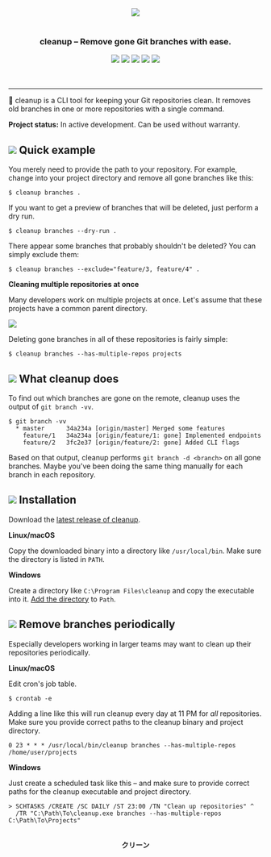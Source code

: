 <p align="center">
<br>
<br>
<img src="https://sternentstehung.de/cleanup.png">
<br>
<br>
</p>

<h3 align="center">cleanup &ndash; Remove gone Git branches with ease.</h3>

<p align="center">
<a href="https://circleci.com/gh/dominikbraun/cleanup"><img src="https://circleci.com/gh/dominikbraun/cleanup.svg?style=shield"></a>
<a href="https://goreportcard.com/report/github.com/dominikbraun/cleanup"><img src="https://goreportcard.com/badge/github.com/dominikbraun/cleanup"></a>
<a href="https://www.codefactor.io/repository/github/dominikbraun/cleanup"><img src="https://www.codefactor.io/repository/github/dominikbraun/cleanup/badge" /></a>
<a href="https://github.com/dominikbraun/cleanup/releases"><img src="https://img.shields.io/github/v/release/dominikbraun/cleanup?sort=semver"></a>
<a href="https://github.com/dominikbraun/cleanup/blob/master/LICENSE"><img src="https://img.shields.io/badge/license-Apache--2.0-brightgreen"></a>
<br>
<br>
<br>
</p>

---

:dizzy: cleanup is a CLI tool for keeping your Git repositories clean. It removes old branches in one or more repositories with a single command.

**Project status:** In active development. Can be used without warranty.

## <img src="https://sternentstehung.de/cleanup-dot.png"> Quick example

You merely need to provide the path to your repository. For example, change into your project directory and remove all gone branches like this:

````shell script
$ cleanup branches .
````

If you want to get a preview of branches that will be deleted, just perform a dry run.

````shell script
$ cleanup branches --dry-run .
````

There appear some branches that probably shouldn't be deleted? You can simply exclude them:

````shell script
$ cleanup branches --exclude="feature/3, feature/4" .
````

**Cleaning multiple repositories at once**

Many developers work on multiple projects at once. Let's assume that these projects have a common parent directory.

<img src="https://sternentstehung.de/example-projects.png">

Deleting gone branches in all of these repositories is fairly simple:

````shell script
$ cleanup branches --has-multiple-repos projects
````

## <img src="https://sternentstehung.de/cleanup-dot.png"> What cleanup does

To find out which branches are gone on the remote, cleanup uses the output of `git branch -vv`.

```shell script
$ git branch -vv
  * master		34a234a [origin/master] Merged some features
    feature/1	34a234a [origin/feature/1: gone] Implemented endpoints
    feature/2	3fc2e37 [origin/feature/2: gone] Added CLI flags
```

Based on that output, cleanup performs `git branch -d <branch>` on all gone branches. Maybe you've been doing the same thing manually for each branch in each repository.

## <img src="https://sternentstehung.de/cleanup-dot.png"> Installation

Download the [latest release of cleanup](https://github.com/dominikbraun/cleanup/releases).

**Linux/macOS**

Copy the downloaded binary into a directory like `/usr/local/bin`. Make sure the directory is listed in `PATH`.

**Windows**

Create a directory like `C:\Program Files\cleanup` and copy the executable into it. [Add the directory](https://www.computerhope.com/issues/ch000549.htm) to `Path`.

## <img src="https://sternentstehung.de/cleanup-dot.png"> Remove branches periodically

Especially developers working in larger teams may want to clean up their repositories periodically.

**Linux/macOS**

Edit cron's job table.

````shell script
$ crontab -e
````

Adding a line like this will run cleanup every day at 11 PM for _all_ repositories. Make sure you provide correct paths to the cleanup binary and project directory.

````shell script
0 23 * * * /usr/local/bin/cleanup branches --has-multiple-repos /home/user/projects
````

**Windows**

Just create a scheduled task like this &ndash; and make sure to provide correct paths for the cleanup executable and project directory.

````shell script
> SCHTASKS /CREATE /SC DAILY /ST 23:00 /TN "Clean up repositories" ^
  /TR "C:\Path\To\cleanup.exe branches --has-multiple-repos C:\Path\To\Projects"
````

<p align="center">
<br>
<strong>クリーン</strong>
<br>
</p>